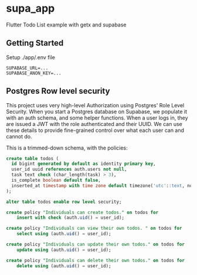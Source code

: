 # supa_app

Flutter Todo List example with getx and supabase

## Getting Started

Setup ./app/.env file

``` dotenv
SUPABASE_URL=...
SUPABASE_ANON_KEY=...
```

## Postgres Row level security

This project uses very high-level Authorization using Postgres' Role Level Security. When you start a Postgres database on Supabase, we populate it with an auth schema, and some helper functions. When a user logs in, they are issued a JWT with the role authenticated and their UUID. We can use these details to provide fine-grained control over what each user can and cannot do.

This is a trimmed-down schema, with the policies:

```sql
create table todos (
  id bigint generated by default as identity primary key,
  user_id uuid references auth.users not null,
  task text check (char_length(task) > 3),
  is_complete boolean default false,
  inserted_at timestamp with time zone default timezone('utc'::text, now()) not null
);

alter table todos enable row level security;

create policy "Individuals can create todos." on todos for
    insert with check (auth.uid() = user_id);

create policy "Individuals can view their own todos. " on todos for
    select using (auth.uid() = user_id);

create policy "Individuals can update their own todos." on todos for
    update using (auth.uid() = user_id);

create policy "Individuals can delete their own todos." on todos for
    delete using (auth.uid() = user_id);
```
